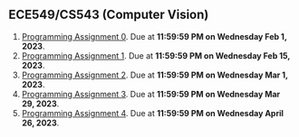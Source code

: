 ## ECE549/CS543 (Computer Vision)
1. [Programming Assignment 0](./MP0). Due at **11:59:59 PM on Wednesday Feb 1, 2023**.
2. [Programming Assignment 1](./MP1). Due at **11:59:59 PM on Wednesday Feb 15, 2023**.
3. [Programming Assignment 2](./MP2). Due at **11:59:59 PM on Wednesday Mar 1, 2023**.
4. [Programming Assignment 3](./MP3). Due at **11:59:59 PM on Wednesday Mar 29, 2023**.
4. [Programming Assignment 4](./MP4). Due at **11:59:59 PM on Wednesday April 26, 2023**.
